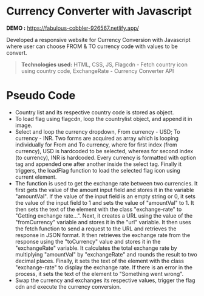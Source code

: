 # Currency Converter with Javascript

**DEMO :** https://fabulous-cobbler-926567.netlify.app/

Developed a responsive website for Currency Conversion with Javascript where user can choose FROM & TO currency code with values to be convert.

> **Technologies used:** HTML, CSS, JS, Flagcdn - Fetch country icon using country code, ExchangeRate - Currency Converter API

# Pseudo Code

 - Country list and its respective country code is stored as object.
 - To load flag using flagcdn, loop the countrylist object, and append it in image.
 - Select and loop the currency dropdown, From currency - USD; To currency - INR.
Two forms are acquired as array which is looping individually for From and To currency, where for first index (from currency), USD is hardcoded to be selected, whereas for second index (to currency), INR is hardcoded. Every currency is formatted with option tag and appended one after another inside the select tag. Finally it triggers, the loadFlag function to load the selected flag icon using current element.
- The function is used to get the exchange rate between two currencies. It first gets the value of the amount input field and stores it in the variable "amountVal". If the value of the input field is an empty string or 0, it sets the value of the input field to 1 and sets the value of "amountVal" to 1. It then sets the text of the element with the class "exchange-rate" to "Getting exchange rate...". Next, it creates a URL using the value of the "fromCurrency" variable and stores it in the "url" variable. It then uses the fetch function to send a request to the URL and retrieves the response in JSON format. It then retrieves the exchange rate from the response using the "toCurrency" value and stores it in the "exchangeRate" variable. It calculates the total exchange rate by multiplying "amountVal" by "exchangeRate" and rounds the result to two decimal places. Finally, it sets the text of the element with the class "exchange-rate" to display the exchange rate. If there is an error in the process, it sets the text of the element to "Something went wrong".
- Swap the currency and exchanges its respective values, trigger the flag cdn and execute the currency conversion.